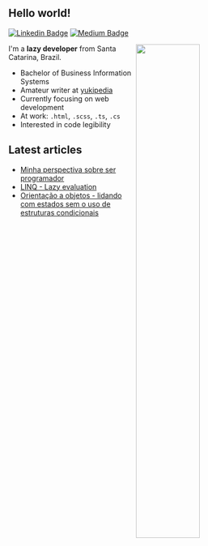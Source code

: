 ## Hello world!

[![Linkedin Badge](https://img.shields.io/badge/-linkedin-blue?style=flat-circle&logo=Linkedin&logoColor=white&link=https://www.linkedin.com/in/ghiorzi/)](https://www.linkedin.com/in/ghiorzi/) [![Medium Badge](https://img.shields.io/badge/-medium-black?style=flat-circle&logo=Medium&logoColor=white&link=https://medium.com/@ghiorzi)](https://medium.com/@ghiorzi)

<img align="right" width="50%" src="https://github-readme-stats.vercel.app/api?username=ghiorzi&count_private=true&theme=tokyonight" />
 
I'm a **lazy developer** from Santa Catarina, Brazil.

- Bachelor of Business Information Systems
- Amateur writer at [yukipedia](https://github.com/ghiorzi/yukipedia)
- Currently focusing on web development
- At work: <code>.html</code>, <code>.scss</code>, <code>.ts</code>, <code>.cs</code>
- Interested in code legibility


## Latest articles
- [Minha perspectiva sobre ser programador](https://github.com/ghiorzi/yukipedia/blob/main/career/Minha%20perspectiva%20sobre%20ser%20programador.md)
- [LINQ - Lazy evaluation](https://github.com/ghiorzi/yukipedia/blob/main/linq/Lazy%20evaluation.md)
- [Orientação a objetos - lidando com estados sem o uso de estruturas condicionais](https://github.com/ghiorzi/yukipedia/blob/main/object%20oriented%20programming/Lidando%20com%20estados%20sem%20o%20uso%20de%20estruturas%20condicionais.md)
